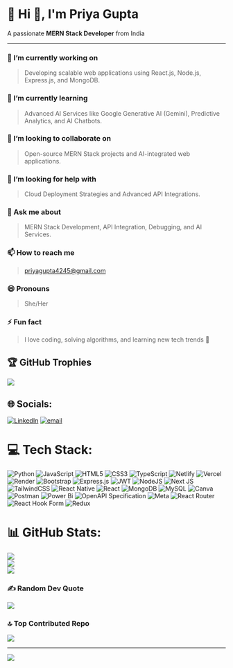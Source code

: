 # 💫 Hi 👋, I'm Priya Gupta  
A passionate **MERN Stack Developer** from India   

---

### 🔭 I’m currently working on  
> Developing scalable web applications using React.js, Node.js, Express.js, and MongoDB.  

### 🌱 I’m currently learning  
> Advanced AI Services like Google Generative AI (Gemini), Predictive Analytics, and AI Chatbots.  

### 👯 I’m looking to collaborate on  
> Open-source MERN Stack projects and AI-integrated web applications.  

### 🤔 I’m looking for help with  
> Cloud Deployment Strategies and Advanced API Integrations.  

### 💬 Ask me about  
> MERN Stack Development, API Integration, Debugging, and AI Services.  

### 📫 How to reach me  
> priyagupta4245@gmail.com  

### 😄 Pronouns  
> She/Her  

### ⚡ Fun fact  
> I love coding, solving algorithms, and learning new tech trends 🚀

## 🏆 GitHub Trophies
![](https://github-profile-trophy.vercel.app/?username=priyagupta72&theme=radical&no-frame=false&no-bg=true&margin-w=4)




## 🌐 Socials:
[![LinkedIn](https://img.shields.io/badge/LinkedIn-%230077B5.svg?logo=linkedin&logoColor=white)](https://linkedin.com/in/priya-gupta-6a68b1257) [![email](https://img.shields.io/badge/Email-D14836?logo=gmail&logoColor=white)](mailto:priyagupta4245@gmail.com) 

# 💻 Tech Stack:
![Python](https://img.shields.io/badge/python-3670A0?style=for-the-badge&logo=python&logoColor=ffdd54) ![JavaScript](https://img.shields.io/badge/javascript-%23323330.svg?style=for-the-badge&logo=javascript&logoColor=%23F7DF1E) ![HTML5](https://img.shields.io/badge/html5-%23E34F26.svg?style=for-the-badge&logo=html5&logoColor=white) ![CSS3](https://img.shields.io/badge/css3-%231572B6.svg?style=for-the-badge&logo=css3&logoColor=white) ![TypeScript](https://img.shields.io/badge/typescript-%23007ACC.svg?style=for-the-badge&logo=typescript&logoColor=white) ![Netlify](https://img.shields.io/badge/netlify-%23000000.svg?style=for-the-badge&logo=netlify&logoColor=#00C7B7) ![Vercel](https://img.shields.io/badge/vercel-%23000000.svg?style=for-the-badge&logo=vercel&logoColor=white) ![Render](https://img.shields.io/badge/Render-%46E3B7.svg?style=for-the-badge&logo=render&logoColor=white) ![Bootstrap](https://img.shields.io/badge/bootstrap-%238511FA.svg?style=for-the-badge&logo=bootstrap&logoColor=white) ![Express.js](https://img.shields.io/badge/express.js-%23404d59.svg?style=for-the-badge&logo=express&logoColor=%2361DAFB) ![JWT](https://img.shields.io/badge/JWT-black?style=for-the-badge&logo=JSON%20web%20tokens) ![NodeJS](https://img.shields.io/badge/node.js-6DA55F?style=for-the-badge&logo=node.js&logoColor=white) ![Next JS](https://img.shields.io/badge/Next-black?style=for-the-badge&logo=next.js&logoColor=white) ![TailwindCSS](https://img.shields.io/badge/tailwindcss-%2338B2AC.svg?style=for-the-badge&logo=tailwind-css&logoColor=white) ![React Native](https://img.shields.io/badge/react_native-%2320232a.svg?style=for-the-badge&logo=react&logoColor=%2361DAFB) ![React](https://img.shields.io/badge/react-%2320232a.svg?style=for-the-badge&logo=react&logoColor=%2361DAFB) ![MongoDB](https://img.shields.io/badge/MongoDB-%234ea94b.svg?style=for-the-badge&logo=mongodb&logoColor=white) ![MySQL](https://img.shields.io/badge/mysql-4479A1.svg?style=for-the-badge&logo=mysql&logoColor=white) ![Canva](https://img.shields.io/badge/Canva-%2300C4CC.svg?style=for-the-badge&logo=Canva&logoColor=white) ![Postman](https://img.shields.io/badge/Postman-FF6C37?style=for-the-badge&logo=postman&logoColor=white) ![Power Bi](https://img.shields.io/badge/power_bi-F2C811?style=for-the-badge&logo=powerbi&logoColor=black) ![OpenAPI Specification](https://img.shields.io/badge/openapiinitiative-%23000000.svg?style=for-the-badge&logo=openapiinitiative&logoColor=white) ![Meta](https://img.shields.io/badge/Meta-%230467DF.svg?style=for-the-badge&logo=Meta&logoColor=white) ![React Router](https://img.shields.io/badge/React_Router-CA4245?style=for-the-badge&logo=react-router&logoColor=white) ![React Hook Form](https://img.shields.io/badge/React%20Hook%20Form-%23EC5990.svg?style=for-the-badge&logo=reacthookform&logoColor=white) ![Redux](https://img.shields.io/badge/redux-%23593d88.svg?style=for-the-badge&logo=redux&logoColor=white)
# 📊 GitHub Stats:
![](https://github-readme-stats.vercel.app/api?username=priyagupta72&theme=dark&hide_border=false&include_all_commits=false&count_private=false)<br/>
![](https://nirzak-streak-stats.vercel.app/?user=priyagupta72&theme=dark&hide_border=false)<br/>
![](https://github-readme-stats.vercel.app/api/top-langs/?username=priyagupta72&theme=dark&hide_border=false&include_all_commits=false&count_private=false&layout=compact)



### ✍️ Random Dev Quote
![](https://quotes-github-readme.vercel.app/api?type=horizontal&theme=radical)

### 🔝 Top Contributed Repo
![](https://github-contributor-stats.vercel.app/api?username=priyagupta72&limit=5&theme=dark&combine_all_yearly_contributions=true)

---
[![](https://visitcount.itsvg.in/api?id=priyagupta72&icon=0&color=0)](https://visitcount.itsvg.in)

<!-- Proudly created with GPRM ( https://gprm.itsvg.in ) -->
